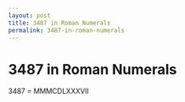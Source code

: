 ```yaml
---
layout: post
title: 3487 in Roman Numerals
permalink: 3487-in-roman-numerals
---
```


# 3487 in Roman Numerals

3487 = MMMCDLXXXVII
